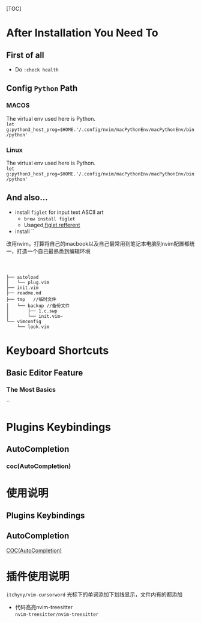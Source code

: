 [TOC]


# After Installation You Need To 
## First of all 
* Do `:check health`
## Config `Python` Path  

### MACOS
The virtual env used here is Python.  
`let g:python3_host_prog=$HOME.'/.config/nvim/macPythonEnv/macPythonEnv/bin/python'`

### Linux


The virtual env used here is Python.  
`let g:python3_host_prog=$HOME.'/.config/nvim/macPythonEnv/macPythonEnv/bin/python'`
## And also...
* install `figlet` for input text ASCII art
  * `brew install figlet`
  * Usaged,[figlet refferent](https://zhuanlan.zhihu.com/p/612411300) 
* install ``

改用nvim，打算将自己的macbook以及自己最常用到笔记本电脑到nvim配置都统一，打造一个自己最熟悉到编辑环境

# 
```

├── autoload
│   └── plug.vim
├── init.vim
├── readme.md
├── tmp   //临时文件
│   └── backup //备份文件
│       ├── 1.c.swp
│       └── init.vim~
└── vimconfig
    └── look.vim
```

# Keyboard Shortcuts
## Basic Editor Feature
### The Most Basics
``


# Plugins Keybindings
## AutoCompletion
### coc(AutoCompletion)

# 使用说明  
## Plugins Keybindings  
## AutoCompletion
[COC(AutoCompletion)](https://github.com/neoclide/coc.nvim)  

# 插件使用说明  
`itchyny/vim-cursorword` 光标下的单词添加下划线显示，文件内有的都添加  
* 代码高亮nvim-treesitter  
`nvim-treesitter/nvim-treesitter`  



